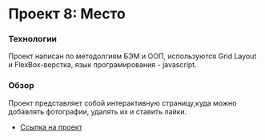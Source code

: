 # Проект 8: Место

### Технологии
Проект написан по методолгиям БЭМ и ООП, используются Grid Layout и FlexBox-верстка, язык програмирования - javascript.



### Обзор

Проект представляет собой интерактивную страницу,куда можно добавлять фотографии, удалять их и ставить лайки. 


* [Ссылка на проект](https://nastyazin1993.github.io/mesto/)

